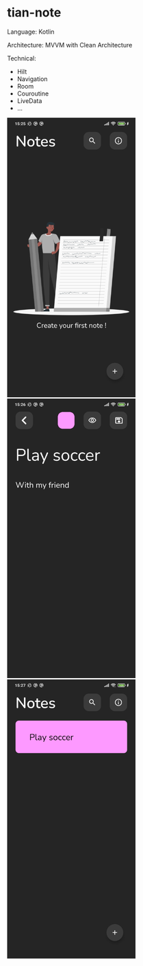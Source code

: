 # tian-note
Language: Kotlin

Architecture: MVVM with Clean Architecture

Technical:
- Hilt
- Navigation
- Room
- Couroutine
- LiveData
- ...


<img src="https://github.com/vanthien113/tian-note/blob/master/resouce/screenshoot/Screenshot_20220925_152537.png" width="300"/>

<img src="https://github.com/vanthien113/tian-note/blob/master/resouce/screenshoot/Screenshot_20220925_152704.png" width="300"/>

<img src="https://github.com/vanthien113/tian-note/blob/master/resouce/screenshoot/Screenshot_20220925_152717.png" width="300"/>
